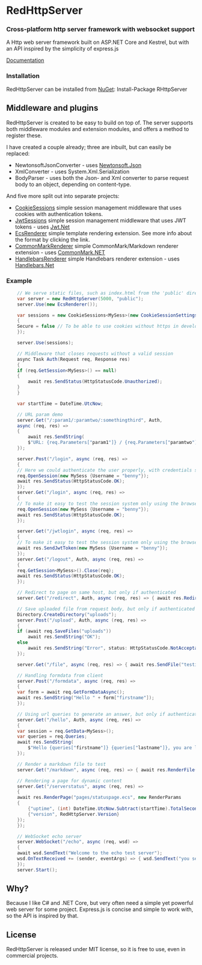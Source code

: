 # RedHttpServer
### Cross-platform http server framework with websocket support

A Http web server framework built on ASP.NET Core and Kestrel, but with an API inspired by the simplicity of express.js

[Documentation](https://rosenbjerg.dk/red/docs)

### Installation
RedHttpServer can be installed from [NuGet](https://www.nuget.org/packages/RHttpServer/): Install-Package RHttpServer

## Middleware and plugins
RedHttpServer is created to be easy to build on top of. 
The server supports both middleware modules and extension modules, and offers a method to register these. 

I have created a couple already; three are inbuilt, but can easily be replaced:

* NewtonsoftJsonConverter - uses [Newtonsoft.Json](https://github.com/JamesNK/Newtonsoft.Json)
* XmlConverter - uses System.Xml.Serialization
* BodyParser - uses both the Json- and Xml converter to parse request body to an object, depending on content-type.

And five more split out into separate projects:
- [CookieSessions](https://github.com/rosenbjerg/Red.CookieSessions) simple session management middleware that uses cookies with authentication tokens.
- [JwtSessions](https://github.com/rosenbjerg/Red.JwtSessions) simple session management middleware that uses JWT tokens - uses [Jwt.Net](https://github.com/jwt-dotnet/jwt)
- [EcsRenderer](https://github.com/rosenbjerg/Red.EcsRenderer) simple template rendering extension. See more info about the format by clicking the link.
- [CommonMarkRenderer](https://github.com/rosenbjerg/Red.CommonMarkRenderer) simple CommonMark/Markdown renderer extension - uses [CommonMark.NET](https://github.com/Knagis/CommonMark.NET)
- [HandlebarsRenderer](https://github.com/rosenbjerg/Red.HandlebarsRenderer) simple Handlebars renderer extension - uses [Handlebars.Net](https://github.com/rexm/Handlebars.Net)


### Example
```csharp
    // We serve static files, such as index.html from the 'public' directory
    var server = new RedHttpServer(5000, "public");
    server.Use(new EcsRenderer());

    var sessions = new CookieSessions<MySess>(new CookieSessionSettings(TimeSpan.FromDays(1))
    {
	Secure = false // To be able to use cookies without https in development
    });

    server.Use(sessions);

    // Middleware that closes requests without a valid session
    async Task Auth(Request req, Response res)
    {
	if (req.GetSession<MySess>() == null)
	{
	    await res.SendStatus(HttpStatusCode.Unauthorized);
	}
    }

    var startTime = DateTime.UtcNow;

    // URL param demo
    server.Get("/:param1/:paramtwo/:somethingthird", Auth,
	async (req, res) =>
	{
	    await res.SendString(
		$"URL: {req.Parameters["param1"]} / {req.Parameters["paramtwo"]} / {req.Parameters["somethingthird"]}");
	});

    server.Post("/login", async (req, res) =>
    {
	// Here we could authenticate the user properly, with credentials sent in a form, or similar
	req.OpenSession(new MySess {Username = "benny"});
	await res.SendStatus(HttpStatusCode.OK);
    });
    server.Get("/login", async (req, res) =>
    {
	// To make it easy to test the session system only using the browser and no credentials
	req.OpenSession(new MySess {Username = "benny"});
	await res.SendStatus(HttpStatusCode.OK);
    });

    server.Get("/jwtlogin", async (req, res) =>
    {
	// To make it easy to test the session system only using the browser and no credentials
	await res.SendJwtToken(new MySess {Username = "benny"});
    });
    server.Get("/logout", Auth, async (req, res) =>
    {
	req.GetSession<MySess>().Close(req);
	await res.SendStatus(HttpStatusCode.OK);
    });

    // Redirect to page on same host, but only if authenticated
    server.Get("/redirect", Auth, async (req, res) => { await res.Redirect("/redirect/test/here"); });

    // Save uploaded file from request body, but only if authenticated
    Directory.CreateDirectory("uploads");
    server.Post("/upload", Auth, async (req, res) =>
    {
	if (await req.SaveFiles("uploads"))
	    await res.SendString("OK");
	else
	    await res.SendString("Error", status: HttpStatusCode.NotAcceptable);
    });

    server.Get("/file", async (req, res) => { await res.SendFile("testimg.jpeg"); });

    // Handling formdata from client
    server.Post("/formdata", async (req, res) =>
    {
	var form = await req.GetFormDataAsync();
	await res.SendString("Hello " + form["firstname"]);
    });

    // Using url queries to generate an answer, but only if authenticated
    server.Get("/hello", Auth, async (req, res) =>
    {
	var session = req.GetData<MySess>();
	var queries = req.Queries;
	await res.SendString(
	    $"Hello {queries["firstname"]} {queries["lastname"]}, you are logged in as {session.Username} - have a nice day");
    });

    // Render a markdown file to test 
    server.Get("/markdown", async (req, res) => { await res.RenderFile("markdown.md"); });

    // Rendering a page for dynamic content
    server.Get("/serverstatus", async (req, res) =>
    {
	await res.RenderPage("pages/statuspage.ecs", new RenderParams
	{
	    {"uptime", (int) DateTime.UtcNow.Subtract(startTime).TotalSeconds},
	    {"version", RedHttpServer.Version}
	});
    });

    // WebSocket echo server
    server.WebSocket("/echo", async (req, wsd) =>
    {
	await wsd.SendText("Welcome to the echo test server");
	wsd.OnTextReceived += (sender, eventArgs) => { wsd.SendText("you sent: " + eventArgs.Text); };
    });
    server.Start();
```

## Why?
Because I like C# and .NET Core, but very often need a simple yet powerful web server for some project. Express.js is concise and simple to work with, so the API is inspired by that.

## License
RedHttpServer is released under MIT license, so it is free to use, even in commercial projects.
